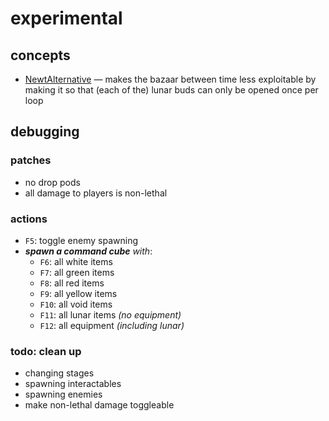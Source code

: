 # experimental

## concepts
- [NewtAlternative](./src/NewtAlternative/) — makes the bazaar between time less exploitable by making it so that (each of the) lunar buds can only be opened once per loop

## debugging

### patches
- no drop pods
- all damage to players is non-lethal

### actions
- `F5`: toggle enemy spawning
- ***spawn a command cube** with*:
    - `F6`: all white items
    - `F7`: all green items
    - `F8`: all red items
    - `F9`: all yellow items
    - `F10`: all void items
    - `F11`: all lunar items *(no equipment)*
    - `F12`: all equipment *(including lunar)*

### todo: clean up
- changing stages
- spawning interactables
- spawning enemies
- make non-lethal damage toggleable
